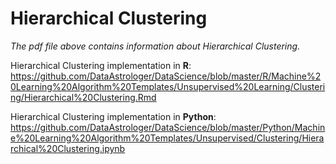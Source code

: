 # Hierarchical Clustering

*The pdf file above contains information about Hierarchical Clustering.*

Hierarchical Clustering implementation in **R**: 
https://github.com/DataAstrologer/DataScience/blob/master/R/Machine%20Learning%20Algorithm%20Templates/Unsupervised%20Learning/Clustering/Hierarchical%20Clustering.Rmd 


Hierarchical Clustering implementation in **Python**: 
https://github.com/DataAstrologer/DataScience/blob/master/Python/Machine%20Learning%20Algorithm%20Templates/Unsupervised/Clustering/Hierarchical%20Clustering.ipynb 



